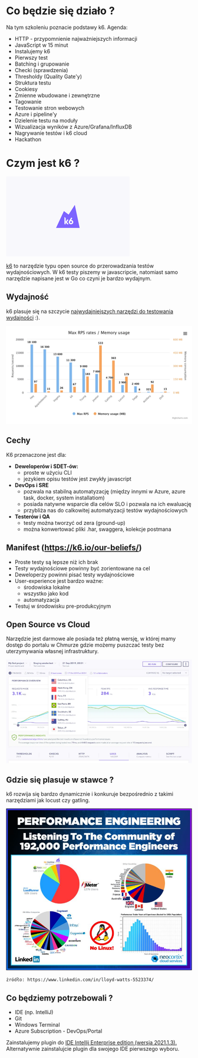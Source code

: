 # Co będzie się działo ?

Na tym szkoleniu poznacie podstawy k6. Agenda:

- HTTP - przypomnienie najważniejszych informacji
- JavaScript w 15 minut
- Instalujemy k6
- Pierwszy test
- Batching i grupowanie
- Checki (sprawdzenia)
- Thresholdy (Quality Gate'y)
- Struktura testu
- Cookiesy
- Zmienne wbudowane i zewnętrzne
- Tagowanie
- Testowanie stron webowych
- Azure i pipeline'y
- Dzielenie testu na moduły
- Wizualizacja wyników z Azure/Grafana/InfluxDB
- Nagrywanie testów i k6 cloud
- Hackathon


# Czym jest k6 ?

![](img/logo.png)

[k6](https://k6.io/) to narzędzie typu open source do przerowadzania testów wydajnościowych. W k6 testy piszemy w javascripcie, natomiast samo narzędzie napisane jest w Go co czyni je bardzo wydajnym.
## Wydajność

k6 plasuje się na szczycie [najwydajniejszych narzędzi do testowania wydajności](https://k6.io/blog/comparing-best-open-source-load-testing-tools/#memory-usage-per-vu-level) :).

![](img/RPSvMemory.webp)

## Cechy

K6 przenaczone jest dla:

- **Deweloperów i SDET-ów:**
    - proste w użyciu CLI
    - jezykiem opisu testów jest zwykły javascript
- **DevOps i SRE**
    - pozwala na stabilną automatyzację (między innymi w Azure, azure task, docker, system installatiom)
    - posiada natywne wsparcie dla celów SLO i pozwala na ich ewaluację
    - przybliża nas do calkowitej automatyzacji testów wydajnościowych
- **Testerów i QA**
    - testy można tworzyć od zera (ground-up)
    - można konwertować pliki .har, swaggera, kolekcje postmana

## Manifest (https://k6.io/our-beliefs/)

- Proste testy są lepsze niż ich brak
- Testy wydajnościowe powinny być zorientowane na cel
- Deweloperzy powinni pisać testy wydajnościowe
- User-experience jest bardzo ważne:
    - środowiska lokalne
    - wszystko jako kod
    - automatyzacja
- Testuj w środowisku pre-produkcyjnym
  
## Open Source vs Cloud

Narzędzie jest darmowe ale posiada też płatną wersję, w której mamy dostęp do portalu w Chmurze gdzie możemy puszczać testy bez uterzymywania własnej infrastruktury. 

![](img/cloud.webp)


## Gdzie się plasuje w stawce ?

k6 rozwija się bardzo dynamicznie i konkuruje bezpośrednio z takimi narzędziami jak locust czy gatling.

![](img/tools.jpg)

    żródło: https://www.linkedin.com/in/lloyd-watts-5523374/

## Co będziemy potrzebowali ?

- IDE (np. IntelliJ)
- Git
- Windows Terminal
- Azure Subscription - DevOps/Portal

Zainstalujemy plugin do [IDE Intellij Enterprise edition (wersja 2021.1.3).](https://plugins.jetbrains.com/plugin/16141-k6/versions)
Alternatywnie zainstalujcie plugin dla swojego IDE pierwszego wyboru.